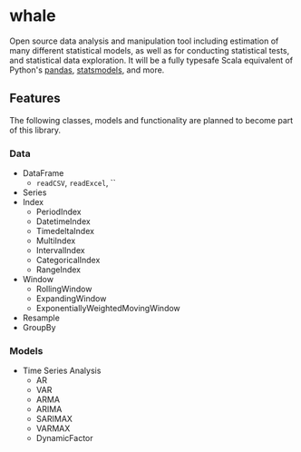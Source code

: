 # whale

Open source data analysis and manipulation tool including estimation of many different statistical models, as well as for conducting statistical tests, and statistical data exploration. It will be a fully typesafe Scala equivalent of Python's [pandas](https://pandas.pydata.org), [statsmodels](https://www.statsmodels.org/stable/index.html), and more. 

## Features
The following classes, models and functionality are planned to become part of this library. 

### Data
  * DataFrame
    * `readCSV`, `readExcel`, ``
  * Series
  * Index
    * PeriodIndex
    * DatetimeIndex
    * TimedeltaIndex
    * MultiIndex
    * IntervalIndex
    * CategoricalIndex
    * RangeIndex
  * Window 
    * RollingWindow
    * ExpandingWindow
    * ExponentiallyWeightedMovingWindow
  * Resample
  * GroupBy
 
### Models
  * Time Series Analysis
    * AR
    * VAR
    * ARMA
    * ARIMA
    * SARIMAX
    * VARMAX
    * DynamicFactor
